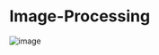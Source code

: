 # Image-Processing

![image](https://github.com/Nilay-rawal1/Image-Processing/assets/98951434/d26fca50-5629-4046-8094-b6c4abd29565)
